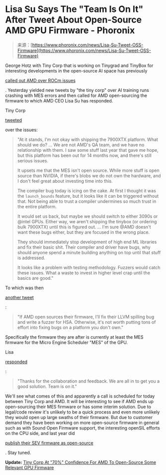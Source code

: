 <!--yml
category: 未分类
date: 2024-05-28 18:15:08
-->

# Lisa Su Says The "Team Is On It" After Tweet About Open-Source AMD GPU Firmware - Phoronix

> 来源：[https://www.phoronix.com/news/Lisa-Su-Tweet-OSS-Firmware](https://www.phoronix.com/news/Lisa-Su-Tweet-OSS-Firmware)

George Hotz with Tiny Corp that is working on Tinygrad and TinyBox for interesting developments in the open-source AI space has previously

[called out AMD over ROCm issues](https://www.phoronix.com/news/Lisa-Su-ROCm-Commitment)

. Yesterday yielded new tweets by "the tiny corp" over AI training runs crashing with MES errors and then called for AMD open-sourcing the firmware to which AMD CEO Lisa Su has responded.

Tiny Corp

[tweeted](https://twitter.com/__tinygrad__/status/1765085827946942923)

over the issues:

> "At it stands, I'm not okay with shipping the 7900XTX platform. What should we do?
> ...
> We are not AMD's QA team, and we have no relationship with them. I saw some stuff last year that gave me hope, but this platform has been out for 14 months now, and there's still serious issues.
> 
> It upsets me that the MES isn't open source. While more stuff is open source than NVIDIA, if there's blobs we do not own the hardware, and I don't feel great about investing time into this.
> 
> The compiler bug today is icing on the cake. At first I thought it was the `launch_bounds` feature, but it looks like it can be triggered without that. Not being able to trust a compiler undermines so much trust in the entire platform.
> 
> It would set us back, but maybe we should switch to either 3090s or @intel
> GPUs. Either way, we aren't shipping the tinybox (or ordering bulk 7900XTX) until this is figured out.
> ...
> I'm sure @AMD doesn't want these bugs either, but they are focused in the wrong place.
> 
> They should immediately stop development of high end ML libraries and fix their basic shit. Their compiler and driver have bugs, why should anyone spend a minute building anything on top until that stuff is addressed.
> 
> It looks like a problem with testing methodology. Fuzzers would catch these issues. What a waste to invest in higher level crap until the basics are good."

To which was then

[another tweet](https://twitter.com/LisaSu/status/1765209899418423751?s=09)

:

> "If AMD open sources their firmware, I'll fix their LLVM spilling bug and write a fuzzer for HSA. Otherwise, it's not worth putting tons of effort into fixing bugs on a platform you don't own."

Specifically the firmware they are after is currently at least the MES firmware for the Micro Engine Scheduler "MES" of the GPU.

Lisa

[responded](https://twitter.com/LisaSu/status/1765209899418423751)

:

> "Thanks for the collaboration and feedback. We are all in to get you a good solution. Team is on it."

We'll see what comes of this and apparently a call is scheduled for today between Tiny Corp and AMD. It will be interesting to see if AMD ends up open-sourcing their MES firmware or has some interim solution. Due to legal/code review it's unlikely to be a quick process and even more unlikely they would open up large swaths of their firmware. But due to customer demand they have been working on more open-source firmware in general such as with Sound Open Firmware support, the interesting openSIL efforts on the CPU side, and last year did

[publish their SEV firmware as open-source](https://www.phoronix.com/news/AMD-SEV-Firmware-Open-Source)

. Stay tuned.

**Update:** [Tiny Corp At "70%" Confidence For AMD To Open-Source Some Relevant GPU Firmware](https://www.phoronix.com/news/Tiny-Corp-70p-MES-Firmware)
